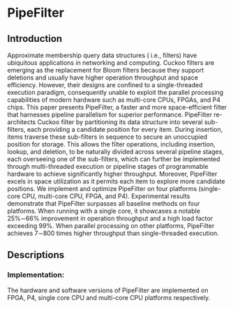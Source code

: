 # PipeFilter

## Introduction

Approximate membership query data structures ( i.e., filters) have ubiquitous applications in networking and computing. Cuckoo filters are emerging as the replacement for Bloom filters because they support deletions and usually have higher operation throughput and space efficiency. However, their designs are confined to a single-threaded execution paradigm, consequently unable to exploit the parallel processing capabilities of modern hardware such as multi-core CPUs, FPGAs, and P4 chips. This paper presents PipeFilter, a faster and more space-efficient filter that harnesses pipeline parallelism for superior performance. PipeFilter re-architects Cuckoo filter by partitioning its data structure into several sub-filters, each providing a candidate position for every item. During insertion, items traverse these sub-filters in sequence to secure an unoccupied position for storage. This allows the filter operations, including insertion, lookup, and deletion, to be naturally divided across several pipeline stages, each overseeing one of the sub-filters, which can further be implemented through multi-threaded execution or pipeline stages of programmable hardware to achieve significantly higher throughput. Moreover, PipeFilter excels in space utilization as it permits each item to explore more candidate positions. We implement and optimize PipeFilter on four platforms (single-core CPU, multi-core CPU, FPGA, and P4). Experimental results demonstrate that PipeFilter surpasses all baseline methods on four platforms. When running with a single core, it showcases a notable 25%$\sim$66% improvement in operation throughput and a high load factor exceeding 99%. When parallel processing on other platforms, PipeFilter achieves 7$\sim$800 times higher throughput than single-threaded execution.

## Descriptions

### Implementation:

The hardware and software versions of PipeFilter are implemented on FPGA, P4, single core CPU and multi-core CPU platforms respectively.





